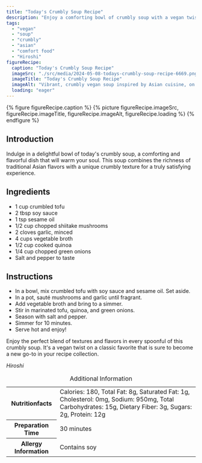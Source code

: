 ```yaml
---
title: "Today's Crumbly Soup Recipe"
description: "Enjoy a comforting bowl of crumbly soup with a vegan twist. This Asian-inspired dish features a unique texture and rich flavors that will warm your soul. Perfect for a cozy meal."
tags:
  - "vegan"
  - "soup"
  - "crumbly"
  - "asian"
  - "comfort food"
  - "Hiroshi"
figureRecipe: 
  caption: "Today's Crumbly Soup Recipe"
  imageSrc: "./src/media/2024-05-08-todays-crumbly-soup-recipe-6669.png"
  imageTitle: "Today's Crumbly Soup Recipe"
  imageAlt: "Vibrant, crumbly vegan soup inspired by Asian cuisine, on a minimalist table setting, exuding fresh ingredients in warm, cozy ambiance."
  loading: "eager"
---
```


{% figure figureRecipe.caption %}
{% picture figureRecipe.imageSrc, figureRecipe.imageTitle, figureRecipe.imageAlt, figureRecipe.loading %}
{% endfigure %}

## Introduction

Indulge in a delightful bowl of today's crumbly soup, a comforting and flavorful dish that will warm your soul. This soup combines the richness of traditional Asian flavors with a unique crumbly texture for a truly satisfying experience.

## Ingredients

- 1 cup crumbled tofu
- 2 tbsp soy sauce
- 1 tsp sesame oil
- 1/2 cup chopped shiitake mushrooms
- 2 cloves garlic, minced
- 4 cups vegetable broth
- 1/2 cup cooked quinoa
- 1/4 cup chopped green onions
- Salt and pepper to taste

## Instructions

- In a bowl, mix crumbled tofu with soy sauce and sesame oil. Set aside.
- In a pot, sauté mushrooms and garlic until fragrant.
- Add vegetable broth and bring to a simmer.
- Stir in marinated tofu, quinoa, and green onions.
- Season with salt and pepper.
- Simmer for 10 minutes.
- Serve hot and enjoy!

Enjoy the perfect blend of textures and flavors in every spoonful of this crumbly soup. It's a vegan twist on a classic favorite that is sure to become a new go-to in your recipe collection.

*Hiroshi*

<table><caption class='sr-only'>Additional Information</caption><tr><th>Nutritionfacts</th><td>Calories: 180, Total Fat: 8g, Saturated Fat: 1g, Cholesterol: 0mg, Sodium: 950mg, Total Carbohydrates: 15g, Dietary Fiber: 3g, Sugars: 2g, Protein: 12g&nbsp;</td></tr><tr><th>Preparation Time</th><td>30 minutes&nbsp;</td></tr><tr><th>Allergy Information</th><td>Contains soy&nbsp;</td></tr></table>

